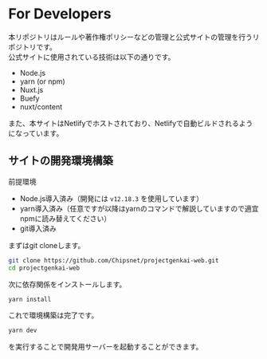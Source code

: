 # For Developers

本リポジトリはルールや著作権ポリシーなどの管理と公式サイトの管理を行うリポジトリです。      
公式サイトに使用されている技術は以下の通りです。

- Node.js
- yarn (or npm)
- Nuxt.js
- Buefy
- nuxt/content

また、本サイトはNetlifyでホストされており、Netlifyで自動ビルドされるようになっています。

## サイトの開発環境構築

前提環境

- Node.js導入済み（開発には `v12.18.3` を使用しています）
- yarn導入済み（任意ですが以降はyarnのコマンドで解説していますので適宜npmに読み替えてください）
- git導入済み

まずはgit cloneします。

```bash
git clone https://github.com/Chipsnet/projectgenkai-web.git
cd projectgenkai-web
```

次に依存関係をインストールします。

```bash
yarn install
```

これで環境構築は完了です。

```bash
yarn dev
```

を実行することで開発用サーバーを起動することができます。